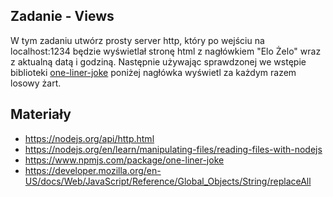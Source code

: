 ## Zadanie - Views
W tym zadaniu utwórz prosty server http, który po wejściu na localhost:1234 będzie wyświetlał stronę html z nagłówkiem "Elo Żelo" wraz z aktualną datą i godziną. Następnie używając sprawdzonej we wstępie biblioteki [one-liner-joke](https://www.npmjs.com/package/one-liner-joke) poniżej nagłówka wyświetl za każdym razem losowy żart.  

## Materiały
- https://nodejs.org/api/http.html
- https://nodejs.org/en/learn/manipulating-files/reading-files-with-nodejs
- https://www.npmjs.com/package/one-liner-joke
- https://developer.mozilla.org/en-US/docs/Web/JavaScript/Reference/Global_Objects/String/replaceAll
